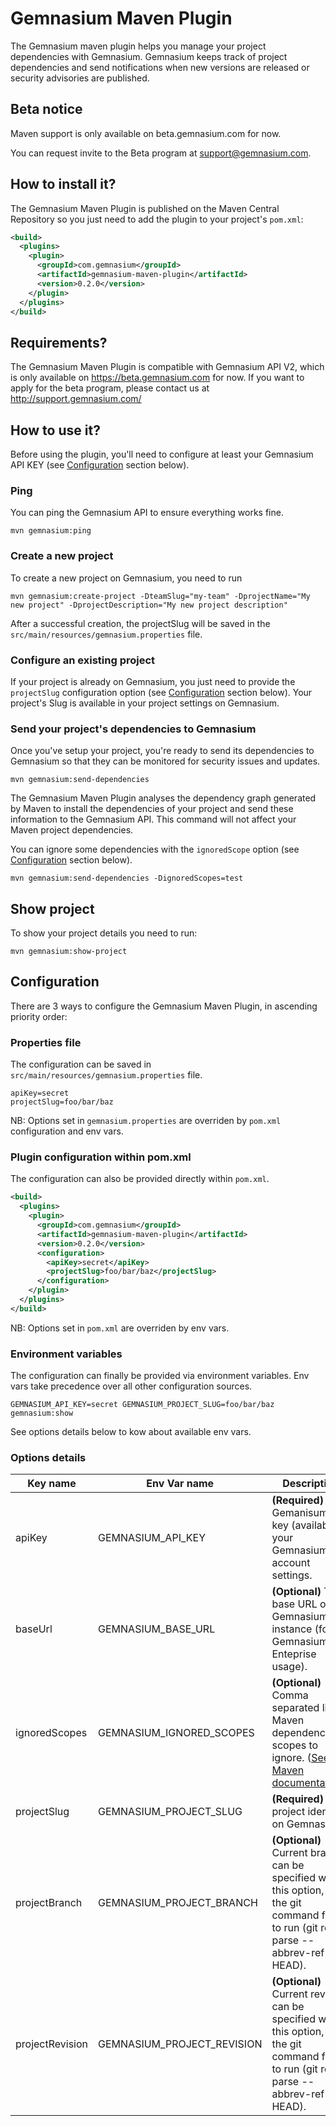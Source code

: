 # Gemnasium Maven Plugin

The Gemnasium maven plugin helps you manage your project dependencies with Gemnasium. Gemnasium keeps track of project dependencies and send notifications when new versions are released or security advisories are published.

## **Beta notice**

Maven support is only available on beta.gemnasium.com for now.

You can request invite to the Beta program at support@gemnasium.com.

## How to install it?

The Gemnasium Maven Plugin is published on the Maven Central Repository so you just need to add the plugin to your project's `pom.xml`:

```xml
<build>
  <plugins>
    <plugin>
      <groupId>com.gemnasium</groupId>
      <artifactId>gemnasium-maven-plugin</artifactId>
      <version>0.2.0</version>
    </plugin>
  </plugins>
</build>
```

## Requirements?

The Gemnasium Maven Plugin is compatible with Gemnasium API V2, which is only available on https://beta.gemnasium.com for now. If you want to apply for the beta program, please contact us at http://support.gemnasium.com/

## How to use it?

Before using the plugin, you'll need to configure at least your Gemnasium API KEY (see [Configuration](#configuration) section below).

### Ping

You can ping the Gemnasium API to ensure everything works fine.

    mvn gemnasium:ping

### Create a new project

To create a new project on Gemnasium, you need to run

    mvn gemnasium:create-project -DteamSlug="my-team" -DprojectName="My new project" -DprojectDescription="My new project description"

After a successful creation, the projectSlug will be saved in the `src/main/resources/gemnasium.properties` file.

### Configure an existing project

If your project is already on Gemnasium, you just need to provide the `projectSlug` configuration option (see [Configuration](#configuration) section below). Your project's Slug is available in your project settings on Gemnasium.

### Send your project's dependencies to Gemnasium

Once you've setup your project, you're ready to send its dependencies to Gemnasium so that they can be monitored for security issues and updates.

    mvn gemnasium:send-dependencies

The Gemnasium Maven Plugin analyses the dependency graph generated by Maven to install the dependencies of your project and send these information to the Gemnasium API. This command will not affect your Maven project dependencies.

You can ignore some dependencies with the `ignoredScope` option (see [Configuration](#configuration) section below).

    mvn gemnasium:send-dependencies -DignoredScopes=test

## Show project

To show your project details you need to run:

    mvn gemnasium:show-project


## Configuration

There are 3 ways to configure the Gemnasium Maven Plugin, in ascending priority order:

### Properties file

The configuration can be saved in `src/main/resources/gemnasium.properties` file.

```properties
apiKey=secret
projectSlug=foo/bar/baz
```

NB: Options set in `gemnasium.properties` are overriden by `pom.xml` configuration and env vars.

### Plugin configuration within pom.xml

The configuration can also be provided directly within `pom.xml`.

```xml
<build>
  <plugins>
    <plugin>
      <groupId>com.gemnasium</groupId>
      <artifactId>gemnasium-maven-plugin</artifactId>
      <version>0.2.0</version>
      <configuration>
        <apiKey>secret</apiKey>
        <projectSlug>foo/bar/baz</projectSlug>
      </configuration>
    </plugin>
  </plugins>
</build>
```
NB: Options set in `pom.xml` are overriden by env vars.

### Environment variables

The configuration can finally be provided via environment variables. Env vars take precedence over all other configuration sources.

    GEMNASIUM_API_KEY=secret GEMNASIUM_PROJECT_SLUG=foo/bar/baz gemnasium:show

See options details below to kow about available env vars.

### Options details

Key name | Env Var name | Description
---------- | ------- | -----------
apiKey | GEMNASIUM_API_KEY | **(Required)** Your Gemanisum API key (available in your Gemnasium account settings.
baseUrl | GEMNASIUM_BASE_URL | **(Optional)** The base URL of the Gemnasium instance (for Gemnasium Enteprise usage).
ignoredScopes | GEMNASIUM_IGNORED_SCOPES | **(Optional)** Comma separated list of Maven dependency scopes to ignore. ([See Maven documentation](https://maven.apache.org/guides/introduction/introduction-to-dependency-mechanism.html#Dependency_Scope)).
projectSlug | GEMNASIUM_PROJECT_SLUG | **(Required)** The project identifier on Gemnasium.
projectBranch | GEMNASIUM_PROJECT_BRANCH | **(Optional)** Current branch can be specified with this option, if the git command fails to run (git rev-parse --abbrev-ref HEAD).
projectRevision | GEMNASIUM_PROJECT_REVISION | **(Optional)** Current revision can be specified with this option, if the git command fails to run (git rev-parse --abbrev-ref HEAD).
